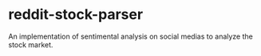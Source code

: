# reddit-stock-parser

An implementation of sentimental analysis on social medias to analyze the stock market.
